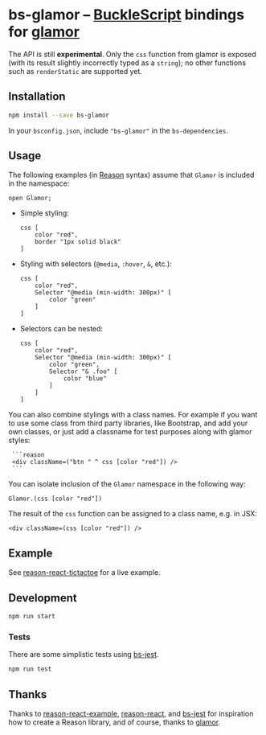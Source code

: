# bs-glamor – [BuckleScript](https://github.com/bloomberg/bucklescript) bindings for [glamor](https://github.com/threepointone/glamor)

The API is still **experimental**. Only the `css` function from glamor is exposed (with its result slightly incorrectly typed as a `string`); no other functions such as `renderStatic` are supported yet.

## Installation

```sh
npm install --save bs-glamor
```

In your `bsconfig.json`, include `"bs-glamor"` in the `bs-dependencies`.

## Usage

The following examples (in [Reason](https://facebook.github.io/reason) syntax) assume that `Glamor` is included in the namespace:

```reason
open Glamor;
```

* Simple styling:

    ```reason
    css [
        color "red",
        border "1px solid black"
    ]
    ```

* Styling with selectors (`@media`, `:hover`, `&`, etc.):

    ```reason
    css [
        color "red",
        Selector "@media (min-width: 300px)" [
            color "green"
        ]
    ]
    ```

* Selectors can be nested:

    ```reason
    css [
        color "red",
        Selector "@media (min-width: 300px)" [
            color "green",
            Selector "& .foo" [
                color "blue"
            ]
        ]
    ]
    ```
    
You can also combine stylings with a class names. For example if you want to use 
some class from third party libraries, like Bootstrap, and add your own classes, or just 
add a classname for test purposes along with glamor styles:

     ```reason
     <div className=("btn " ^ css [color "red"]) />
     ```

You can isolate inclusion of the `Glamor` namespace in the following way:

```reason
Glamor.(css [color "red"])
```

The result of the `css` function can be assigned to a class name, e.g. in JSX:

```reason
<div className=(css [color "red"]) />
```

## Example

See [reason-react-tictactoe](https://github.com/poeschko/reason-react-tictactoe) for a live example.

## Development

```sh
npm run start
```

### Tests

There are some simplistic tests using [bs-jest](https://github.com/BuckleTypes/bs-jest).

```sh
npm run test
```

## Thanks

Thanks to [reason-react-example](https://github.com/chenglou/reason-react-example), [reason-react](https://github.com/reasonml/reason-react), and [bs-jest](https://github.com/BuckleTypes/bs-jest) for inspiration how to create a Reason library, and of course, thanks to [glamor](https://github.com/threepointone/glamor).

